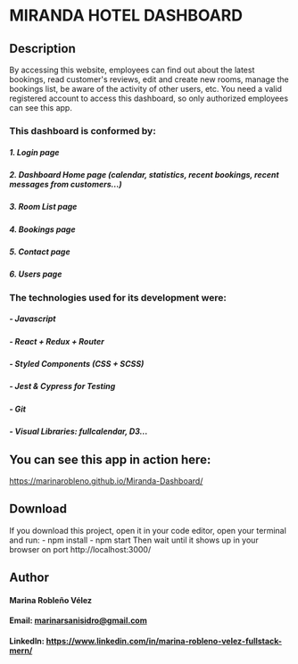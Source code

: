 # MIRANDA HOTEL DASHBOARD

## Description

By accessing this website, employees can find out about the latest bookings, read customer's reviews, edit and create new rooms, manage the bookings list, be aware of the activity of other users, etc.
You need a valid registered account to access this dashboard, so only authorized employees can see this app.

### This dashboard is conformed by:
##### 1. Login page
##### 2. Dashboard Home page (calendar, statistics, recent bookings, recent messages from customers...)
##### 3. Room List page
##### 4. Bookings page
##### 5. Contact page
##### 6. Users page

### The technologies used for its development were:
##### - Javascript
##### - React + Redux + Router
##### - Styled Components (CSS + SCSS)
##### - Jest & Cypress for Testing
##### - Git
##### - Visual Libraries: fullcalendar, D3...

## You can see this app in action here:

https://marinarobleno.github.io/Miranda-Dashboard/

## Download
If you download this project, open it in your code editor, open your terminal and run:
    - npm install
    - npm start
Then wait until it shows up in your browser on port http://localhost:3000/

## Author
#### Marina Robleño Vélez
#### Email: marinarsanisidro@gmail.com
#### LinkedIn: https://www.linkedin.com/in/marina-robleno-velez-fullstack-mern/